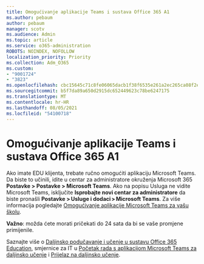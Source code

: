 ```yaml
---
title: Omogućivanje aplikacije Teams i sustava Office 365 A1
ms.author: pebaum
author: pebaum
manager: scotv
ms.audience: Admin
ms.topic: article
ms.service: o365-administration
ROBOTS: NOINDEX, NOFOLLOW
localization_priority: Priority
ms.collection: Adm_O365
ms.custom:
- "9001724"
- "3823"
ms.openlocfilehash: cbc15645c71c8fe06065dacb1f38f6535e261a2ec265ca08f2e9aef1e9170fa7
ms.sourcegitcommit: b5f7da89a650d2915dc652449623c78be6247175
ms.translationtype: MT
ms.contentlocale: hr-HR
ms.lasthandoff: 08/05/2021
ms.locfileid: "54100718"
---
```

# <a name="enabling-teams-and-office-365-a1"></a>Omogućivanje aplikacije Teams i sustava Office 365 A1

Ako imate EDU klijenta, trebate ručno omogućiti aplikaciju Microsoft Teams. Da biste to učinili, idite u centar za administratore okruženja Microsoft 365 **Postavke > Postavke > Microsoft Teams**. Ako na popisu Usluga ne vidite Microsoft Teams, isključite **Isprobajte novi centar za administratore** da biste pronašli **Postavke > Usluge i dodaci > Microsoft Teams**. Za više informacija pogledajte [Omogućivanje aplikacije Microsoft Teams za vašu školu](https://docs.microsoft.com/microsoft-365/education/intune-edu-trial/enable-microsoft-teams#enable-microsoft-teams-for-your-school-1).

**Važno**: možda ćete morati pričekati do 24 sata da bi se vaše promjene primijenile. 

Saznajte više o [Daljinsko podučavanje i učenje u sustavu Office 365 Education](https://support.office.com/article/remote-teaching-and-learning-in-office-365-education-f651ccae-7b65-478b-8366-51bb884025c4), smjernice za IT u [Početak rada s aplikacijom Microsoft Teams za daljinsko učenje](https://docs.microsoft.com/MicrosoftTeams/remote-learning-edu) i [Prijelaz na daljinsko učenje](https://www.microsoft.com/education/remote-learning).